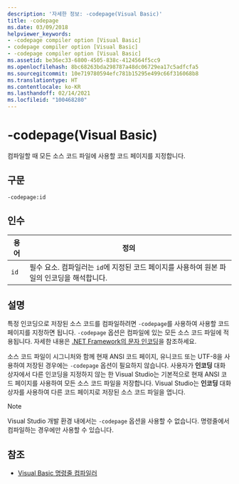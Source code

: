 ```yaml
---
description: '자세한 정보: -codepage(Visual Basic)'
title: -codepage
ms.date: 03/09/2018
helpviewer_keywords:
- -codepage compiler option [Visual Basic]
- codepage compiler option [Visual Basic]
- -codepage compiler option [Visual Basic]
ms.assetid: be36ec33-6800-4505-838c-4124564f5cc9
ms.openlocfilehash: 8bc68263bda298787a48dc06729ea17c5adfcfa5
ms.sourcegitcommit: 10e719780594efc781b15295e499c66f316068b8
ms.translationtype: HT
ms.contentlocale: ko-KR
ms.lasthandoff: 02/14/2021
ms.locfileid: "100468280"
---
```

# <a name="-codepage-visual-basic"></a>-codepage(Visual Basic)

컴파일할 때 모든 소스 코드 파일에 사용할 코드 페이지를 지정합니다.  
  
## <a name="syntax"></a>구문  
  
```console  
-codepage:id  
```  
  
## <a name="arguments"></a>인수  
  
|용어|정의|  
|---|---|  
|`id`|필수 요소. 컴파일러는 `id`에 지정된 코드 페이지를 사용하여 원본 파일의 인코딩을 해석합니다.|  
  
## <a name="remarks"></a>설명  

 특정 인코딩으로 저장된 소스 코드를 컴파일하려면 `-codepage`를 사용하여 사용할 코드 페이지를 지정하면 됩니다. `-codepage` 옵션은 컴파일에 있는 모든 소스 코드 파일에 적용됩니다. 자세한 내용은 [.NET Framework의 문자 인코딩](../../../standard/base-types/character-encoding.md)을 참조하세요.  
  
 소스 코드 파일이 시그니처와 함께 현재 ANSI 코드 페이지, 유니코드 또는 UTF-8을 사용하여 저장된 경우에는 `-codepage` 옵션이 필요하지 않습니다. 사용자가 **인코딩** 대화 상자에서 다른 인코딩을 지정하지 않는 한 Visual Studio는 기본적으로 현재 ANSI 코드 페이지를 사용하여 모든 소스 코드 파일을 저장합니다. Visual Studio는 **인코딩** 대화 상자를 사용하여 다른 코드 페이지로 저장된 소스 코드 파일을 엽니다.  
  
> [!NOTE]
> Visual Studio 개발 환경 내에서는 `-codepage` 옵션을 사용할 수 없습니다. 명령줄에서 컴파일하는 경우에만 사용할 수 있습니다.  
  
## <a name="see-also"></a>참조

- [Visual Basic 명령줄 컴파일러](index.md)
